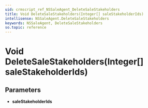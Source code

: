 ```yaml
---
uid: crmscript_ref_NSSaleAgent_DeleteSaleStakeholders
title: Void DeleteSaleStakeholders(Integer[] saleStakeholderIds)
intellisense: NSSaleAgent.DeleteSaleStakeholders
keywords: NSSaleAgent, DeleteSaleStakeholders
so.topic: reference
---
```


# Void DeleteSaleStakeholders(Integer[] saleStakeholderIds)

## Parameters

* **saleStakeholderIds** 
